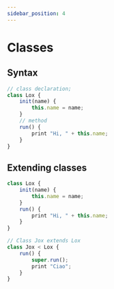 ```yaml
---
sidebar_position: 4
---
```


# Classes

## Syntax

```javascript
// class declaration;
class Lox {
    init(name) {
        this.name = name;
    }
    // method
    run() {
        print "Hi, " + this.name;
    }
}
```

## Extending classes

```javascript
class Lox {
    init(name) {
        this.name = name;
    }
    run() {
        print "Hi, " + this.name;
    }
}

// Class Jox extends Lox
class Jox < Lox {
    run() {
        super.run();
        print "Ciao";
    }
}
```

